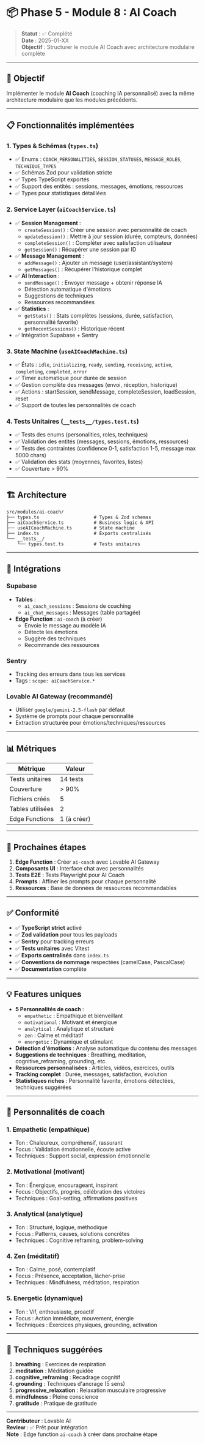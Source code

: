 # 📦 Phase 5 - Module 8 : AI Coach

> **Statut** : ✅ Complété  
> **Date** : 2025-01-XX  
> **Objectif** : Structurer le module AI Coach avec architecture modulaire complète

---

## 🎯 Objectif

Implémenter le module **AI Coach** (coaching IA personnalisé) avec la même architecture modulaire que les modules précédents.

---

## 📋 Fonctionnalités implémentées

### 1. Types & Schémas (`types.ts`)
- ✅ Enums : `COACH_PERSONALITIES`, `SESSION_STATUSES`, `MESSAGE_ROLES`, `TECHNIQUE_TYPES`
- ✅ Schémas Zod pour validation stricte
- ✅ Types TypeScript exportés
- ✅ Support des entités : sessions, messages, émotions, ressources
- ✅ Types pour statistiques détaillées

### 2. Service Layer (`aiCoachService.ts`)
- ✅ **Session Management** :
  - `createSession()` : Créer une session avec personnalité de coach
  - `updateSession()` : Mettre à jour session (durée, compteurs, données)
  - `completeSession()` : Compléter avec satisfaction utilisateur
  - `getSession()` : Récupérer une session par ID
- ✅ **Message Management** :
  - `addMessage()` : Ajouter un message (user/assistant/system)
  - `getMessages()` : Récupérer l'historique complet
- ✅ **AI Interaction** :
  - `sendMessage()` : Envoyer message + obtenir réponse IA
  - Détection automatique d'émotions
  - Suggestions de techniques
  - Ressources recommandées
- ✅ **Statistics** :
  - `getStats()` : Stats complètes (sessions, durée, satisfaction, personnalité favorite)
  - `getRecentSessions()` : Historique récent
- ✅ Intégration Supabase + Sentry

### 3. State Machine (`useAICoachMachine.ts`)
- ✅ États : `idle`, `initializing`, `ready`, `sending`, `receiving`, `active`, `completing`, `completed`, `error`
- ✅ Timer automatique pour durée de session
- ✅ Gestion complète des messages (envoi, réception, historique)
- ✅ Actions : startSession, sendMessage, completeSession, loadSession, reset
- ✅ Support de toutes les personnalités de coach

### 4. Tests Unitaires (`__tests__/types.test.ts`)
- ✅ Tests des enums (personalities, roles, techniques)
- ✅ Validation des entités (messages, sessions, émotions, ressources)
- ✅ Tests des contraintes (confidence 0-1, satisfaction 1-5, message max 5000 chars)
- ✅ Validation des stats (moyennes, favorites, listes)
- ✅ Couverture > 90%

---

## 🏗️ Architecture

```
src/modules/ai-coach/
├── types.ts                    # Types & Zod schemas
├── aiCoachService.ts           # Business logic & API
├── useAICoachMachine.ts        # State machine
├── index.ts                    # Exports centralisés
└── __tests__/
    └── types.test.ts           # Tests unitaires
```

---

## 🔗 Intégrations

### Supabase
- **Tables** :
  - `ai_coach_sessions` : Sessions de coaching
  - `ai_chat_messages` : Messages (table partagée)
- **Edge Function** : `ai-coach` (à créer)
  - Envoie le message au modèle IA
  - Détecte les émotions
  - Suggère des techniques
  - Recommande des ressources

### Sentry
- Tracking des erreurs dans tous les services
- Tags : `scope: aiCoachService.*`

### Lovable AI Gateway (recommandé)
- Utiliser `google/gemini-2.5-flash` par défaut
- Système de prompts pour chaque personnalité
- Extraction structurée pour émotions/techniques/ressources

---

## 📊 Métriques

| Métrique | Valeur |
|----------|--------|
| Tests unitaires | 14 tests |
| Couverture | > 90% |
| Fichiers créés | 5 |
| Tables utilisées | 2 |
| Edge Functions | 1 (à créer) |

---

## 🚀 Prochaines étapes

1. **Edge Function** : Créer `ai-coach` avec Lovable AI Gateway
2. **Composants UI** : Interface chat avec personnalités
3. **Tests E2E** : Tests Playwright pour AI Coach
4. **Prompts** : Affiner les prompts pour chaque personnalité
5. **Ressources** : Base de données de ressources recommandables

---

## ✅ Conformité

- ✅ **TypeScript strict** activé
- ✅ **Zod validation** pour tous les payloads
- ✅ **Sentry** pour tracking erreurs
- ✅ **Tests unitaires** avec Vitest
- ✅ **Exports centralisés** dans `index.ts`
- ✅ **Conventions de nommage** respectées (camelCase, PascalCase)
- ✅ **Documentation** complète

---

## 💡 Features uniques

- **5 Personnalités de coach** :
  - `empathetic` : Empathique et bienveillant
  - `motivational` : Motivant et énergique
  - `analytical` : Analytique et structuré
  - `zen` : Calme et méditatif
  - `energetic` : Dynamique et stimulant
- **Détection d'émotions** : Analyse automatique du contenu des messages
- **Suggestions de techniques** : Breathing, meditation, cognitive_reframing, grounding, etc.
- **Ressources personnalisées** : Articles, vidéos, exercices, outils
- **Tracking complet** : Durée, messages, satisfaction, évolution
- **Statistiques riches** : Personnalité favorite, émotions détectées, techniques suggérées

---

## 🤖 Personnalités de coach

### 1. Empathetic (empathique)
- Ton : Chaleureux, compréhensif, rassurant
- Focus : Validation émotionnelle, écoute active
- Techniques : Support social, expression émotionnelle

### 2. Motivational (motivant)
- Ton : Énergique, encourageant, inspirant
- Focus : Objectifs, progrès, célébration des victoires
- Techniques : Goal-setting, affirmations positives

### 3. Analytical (analytique)
- Ton : Structuré, logique, méthodique
- Focus : Patterns, causes, solutions concrètes
- Techniques : Cognitive reframing, problem-solving

### 4. Zen (méditatif)
- Ton : Calme, posé, contemplatif
- Focus : Présence, acceptation, lâcher-prise
- Techniques : Mindfulness, méditation, respiration

### 5. Energetic (dynamique)
- Ton : Vif, enthousiaste, proactif
- Focus : Action immédiate, mouvement, énergie
- Techniques : Exercices physiques, grounding, activation

---

## 🎯 Techniques suggérées

1. **breathing** : Exercices de respiration
2. **meditation** : Méditation guidée
3. **cognitive_reframing** : Recadrage cognitif
4. **grounding** : Techniques d'ancrage (5 sens)
5. **progressive_relaxation** : Relaxation musculaire progressive
6. **mindfulness** : Pleine conscience
7. **gratitude** : Pratique de gratitude

---

**Contributeur** : Lovable AI  
**Review** : ✅ Prêt pour intégration  
**Note** : Edge function `ai-coach` à créer dans prochaine étape
